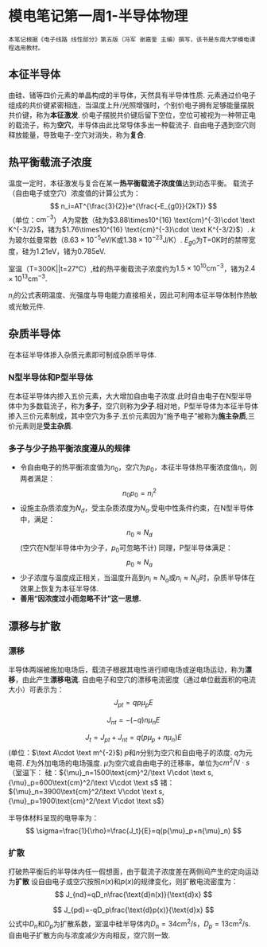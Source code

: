 # 模电笔记第一周1-半导体物理
```
本笔记根据《电子线路 线性部分》第五版（冯军 谢嘉奎 主编）撰写，该书是东南大学模电课程选用教材。
```
## 本征半导体
由硅、锗等四价元素的单晶构成的半导体，天然具有半导体性质.
元素通过价电子组成的共价键紧密相连，当温度上升/光照增强时，个别价电子拥有足够能量摆脱共价键，称为**本征激发**.
价电子摆脱共价键后留下空位，空位可被视为一种带正电的载流子，称为**空穴**，半导体由此比常导体多出一种载流子.
自由电子遇到空穴则释放能量，导致电子-空穴对消失，称为**复合**.
## 热平衡载流子浓度
温度一定时，本征激发与复合在某一**热平衡载流子浓度值**达到动态平衡。
载流子（自由电子或空穴）浓度值的计算公式为：
$$
n_i=AT^{\frac{3}{2}}e^{\frac{-E_{g0}}{2kT}}
$$
（单位：$\text{cm}^{-3}$）
$A$为常数（硅为$3.88\times10^{16} \text{cm}^{-3}\cdot \text K^{-3/2}$，锗为$1.76\times10^{16} \text{cm}^{-3}\cdot \text K^{-3/2}$）.
$k$为玻尔兹曼常数（$8.63\times10^{-5}\text{eV/K或}1.38\times10^{-23}\text{J/K}$）.
$E_{g0}$为$\text{T=0K}$时的禁带宽度，硅为$\text{1.21eV}$，锗为$\text{0.785eV}$.

室温（$\text{T=300K||t=27℃}$）,硅的热平衡载流子浓度约为$1.5\times10^{10} \text {cm}^{-3}$，锗为$2.4\times10^{13} \text{cm}^{-3}$.

$n_i$的公式表明温度、光强度与导电能力直接相关，因此可利用本征半导体制作热敏或光敏元件.
## 杂质半导体
在本征半导体掺入杂质元素即可制成杂质半导体.
### N型半导体和P型半导体
在本征半导体内掺入五价元素，大大增加自由电子浓度.此时自由电子在N型半导体中为多数载流子，称为**多子**，空穴则称为**少子**.相对地，P型半导体为本征半导体掺入三价元素制成，其中空穴为多子.五价元素因为“施予电子”被称为**施主杂质**,三价元素则是**受主杂质**.
### 多子与少子热平衡浓度遵从的规律
- 令自由电子的热平衡浓度值为$n_0$，空穴为$p_0$，本征半导体热平衡浓度值$n_i$，则两者满足：
$$
n_0p_0=n_i^{2}
$$
- 设施主杂质浓度为$N_d$，受主杂质浓度为$N_a$.受电中性条件约束，在N型半导体中，满足：
$$
n_0≈N_d
$$
 (空穴在N型半导体中为少子，$p_0$可忽略不计)
同理，P型半导体满足：
$$
p_0≈N_a
$$
- 少子浓度与温度成正相关，当温度升高到$n_i≈N_a$或$n_i≈N_d$时，杂质半导体在效果上恢复为本征半导体.
- **善用“因浓度过小而忽略不计”这一思想.**
## 漂移与扩散
### 漂移
半导体两端被施加电场后，载流子根据其电性进行顺电场或逆电场运动，称为**漂移**，由此产生**漂移电流**.
自由电子和空穴的漂移电流密度（通过单位截面积的电流大小）可表示为：
$$
J_{pt}=qp{\mu}_pE
$$

$$
J_{nt}=-(-q)n{\mu}_nE
$$

$$
J_{t}=J_{pt}+J_{nt}=q(p{\mu}_p+n{\mu}_n)E
$$
(单位：$\text A\cdot \text m^{-2}$)
$p$和$n$分别为空穴和自由电子的浓度.
$q$为元电荷.
$E$为外加电场的电场强度.
$\mu$为空穴或自由电子的迁移率，单位为$cm^2/\text{V}\cdot s$
（室温下：
硅：${\mu}_n=1500\text{cm}^2/\text V\cdot \text s,{\mu}_p=600\text{cm}^2/\text V\cdot \text s$
锗：${\mu}_n=3900\text{cm}^2/\text V\cdot \text s,{\mu}_p=1900\text{cm}^2/\text V\cdot \text s$）

半导体材料呈现的电导率为：
$$
\sigma=\frac{1}{\rho}=\frac{J_t}{E}=q(p{\mu}_p+n{\mu}_n)
$$
### 扩散
打破热平衡后的半导体内任一假想面，由于载流子浓度差在两侧间产生的定向运动为**扩散**
设自由电子或空穴按照$n(x)$和$p(x)$的规律变化，则扩散电流密度为：
$$
J_{nd}=qD_n\frac{\text{d}n(x)}{\text{d}x}
$$

$$
J_{pd}=-qD_p\frac{\text{d}p(x)}{\text{d}x}
$$
公式中$D_n$和$D_p$为扩散系数，室温中硅半导体内$D_n=34\text{cm}^2/\text{s}$，$D_p=13\text{cm}^2/\text{s}$.
自由电子扩散方向与浓度减少方向相反，空穴则一致.